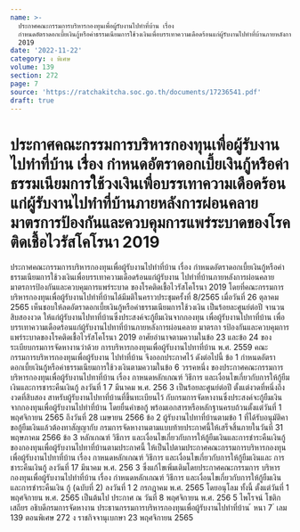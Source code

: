 ```yaml
---
name: >-
  ประกาศคณะกรรมการบริหารกองทุนเพื่อผู้รับงานไปทำที่บ้าน เรื่อง
  กำหนดอัตราดอกเบี้ยเงินกู้หรือค่าธรรมเนียมการใช้วงเงินเพื่อบรรเทาความเดือดร้อนแก่ผู้รับงานไปทำที่บ้านภายหลังการผ่อนคลายมาตรการป้องกันและควบคุมการแพร่ระบาดของโรคติดเชื้อไวรัสโคโรนา
  2019
date: '2022-11-22'
category: ง พิเศษ
volume: 139
section: 272
page: 7
source: 'https://ratchakitcha.soc.go.th/documents/17236541.pdf'
draft: true
---
```


# ประกาศคณะกรรมการบริหารกองทุนเพื่อผู้รับงานไปทำที่บ้าน เรื่อง กำหนดอัตราดอกเบี้ยเงินกู้หรือค่าธรรมเนียมการใช้วงเงินเพื่อบรรเทาความเดือดร้อนแก่ผู้รับงานไปทำที่บ้านภายหลังการผ่อนคลายมาตรการป้องกันและควบคุมการแพร่ระบาดของโรคติดเชื้อไวรัสโคโรนา 2019

ประกาศคณะกรรมการบริหารกองทุนเพื่อผู้รับงานไปทำที่บ้าน เรื่อง กำหนดอัตราดอกเบี้ยเงินกู้หรือค่าธรรมเนียมการใช้วงเงินเพื่อบรรเทาความเดือดร้อนแก่ผู้รับงาน ไปทำที่บ้านภายหลังการผ่อนคลายมาตรการป้องกันและควบคุมการแพร่ระบาด ของโรคติดเชื้อไวรัสโคโรนา 2019 โดยที่คณะกรรมการบริหารกองทุนเพื่อผู้รับงานไปทำที่บ้านได้มีมติในคราวประชุมครั้งที่ 8/2565 เมื่อวันที่ 26 ตุลาคม 2565 เห็นชอบให้ลดอัตราดอกเบี้ยเงินกู้หรือค่าธรรมเนียมการใช้วงเงิน เป็นร้อยละศูนย์ต่อปี จานวนสิบสองงวด ให้แก่ผู้รับงานไปทาที่บ้านซึ่งประสงค์จะกู้ยืมเงินจากกองทุน เพื่อผู้รับงานไปทาที่บ้าน เพื่อบรรเทาความเดือดร้อนแก่ผู้รับงานไปทาที่บ้านภายหลังการผ่อนคลาย มาตรกา รป้องกันและควบคุมการแพร่ระบาดของโรคติดเชื้อไวรัสโคโรนา 2019 อาศัยอำนาจตามความในข้อ 23 และข้อ 24 ของระเบียบกรมการจัดหางานว่าด้วย การบริหารกองทุนเพื่อผู้รับงานไปทาที่บ้าน พ.ศ. 2559 คณะกรรมการบริหารกองทุนเพื่อผู้รับงาน ไปทำที่บ้าน จึงออกประกาศไว้ ดังต่อไปนี้ ข้อ 1 กำหนดอัตราดอกเบี้ยเงินกู้หรือค่าธรรมเนียมการใช้วงเงินตามความในข้อ 6 วรรคหนึ่ง ของประกาศคณะกรรมการบริหารกองทุนเพื่อผู้รับงานไปทาที่บ้าน เรื่อง กาหนดหลักเกณฑ์ วิธีการ และเงื่อนไขเกี่ยวกับการให้กู้ยืมเงินและการชาระคืนเงินกู้ ลงวันที่ 1 7 มีนาคม พ.ศ. 256 3 เป็นร้อยละศูนย์ต่อปี ตั้งแต่งวดที่หนึ่งถึงงวดที่สิบสอง สาหรับผู้รับงานไปทาที่บ้านที่ขึ้นทะเบียนไว้ กับกรมการจัดหางานซึ่งประสงค์จะกู้ยืมเงินจากกองทุนเพื่อผู้รับงานไปทำที่บ้าน โดยยื่นคำขอกู้ พร้อมเอกสารหรือหลักฐานครบถ้วนตั้งแต่วันที่ 1 พฤศจิกายน 2565 ถึงวันที่ 28 เมษายน 2566 ข้อ 2 ผู้รับงานไปทาที่บ้านตามข้อ 1 ที่ได้รับอนุมัติคาขอกู้ยืมเงินแล้วต้องทาสัญญากับ กรมการจัดหางานตามแบบท้ายประกาศนี้ให้เสร็จสิ้นภายในวันที่ 31 พฤษภาคม 2566 ข้อ 3 หลักเกณฑ์ วิธีการ และเงื่อนไขเกี่ยวกับการให้กู้ยืมเงินและการชำระคืนเงินกู้ ของกองทุนเพื่อผู้รับงานไปทาที่บ้านตามประกาศนี้ ให้เป็นไปตามประกาศคณะกรรมการบริหารกองทุน เพื่อผู้รับงานไปทาที่บ้าน เรื่อง กาหนดหลักเกณฑ์ วิธีการ และเงื่อนไขเกี่ยวกับการให้กู้ยืมเงินและ การชาระคืนเงินกู้ ลงวันที่ 17 มีนาคม พ.ศ. 256 3 ซึ่งแก้ไขเพิ่มเติมโดยประกาศคณะกรรมการ บริหารกองทุนเพื่อผู้รับงานไปทำที่บ้าน เรื่อง กำหนดหลักเกณฑ์ วิธีการ และเงื่อนไขเกี่ยวกับการให้กู้ยืมเงิน และการชำระคืนเงิน กู้ (ฉบับที่ 2) ลงวันที่ 1 2 กรกฎาคม พ.ศ. 2565 โดยอนุโลม ทั้งนี้ ตั้งแต่วันที่ 1 พฤศจิกายน พ.ศ. 2565 เป็นต้นไป ประกาศ ณ วันที่ 8 พฤศจิกายน พ.ศ. 256 5 ไพโรจน์ โชติกเสถียร อธิบดีกรมการจัดหางาน ประธานกรรมการบริหารกองทุนเพื่อผู้รับงานไปทำที่บ้าน ้ หนา 7 ่ เลม 139 ตอนพิเศษ 272 ง ราชกิจจานุเบกษา 23 พฤศจิกายน 2565
